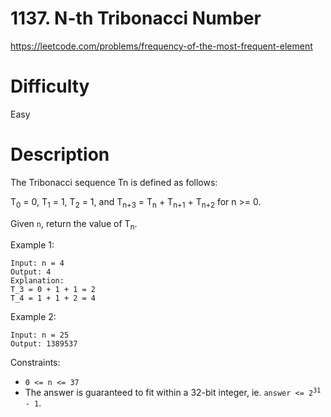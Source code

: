 # 1137. N-th Tribonacci Number

https://leetcode.com/problems/frequency-of-the-most-frequent-element

# Difficulty
Easy

# Description
The Tribonacci sequence Tn is defined as follows: 

T<sub>0</sub> = 0, T<sub>1</sub> = 1, T<sub>2</sub> = 1, and T<sub>n+3</sub> = T<sub>n</sub> + T<sub>n+1</sub> + T<sub>n+2</sub> for n >= 0.

Given `n`, return the value of T<sub>n</sub>.

Example 1:
```
Input: n = 4
Output: 4
Explanation:
T_3 = 0 + 1 + 1 = 2
T_4 = 1 + 1 + 2 = 4
```

Example 2:
```
Input: n = 25
Output: 1389537
```

Constraints:
- `0 <= n <= 37`
- The answer is guaranteed to fit within a 32-bit integer, ie. <code>answer <= 2<sup>31</sup> - 1</code>.

